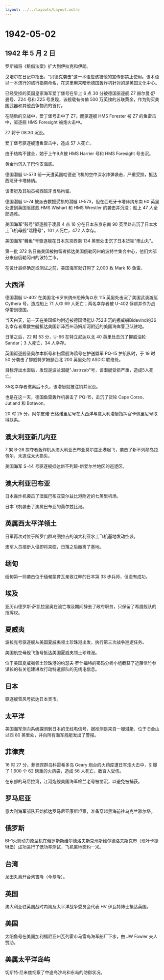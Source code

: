 ```yaml
---
layout: ../../layouts/Layout.astro
---
```


# 1942-05-02

## 1942 年 5 月 2 日

罗斯福将《租借法案》扩大到伊拉克和伊朗。

戈培尔在日记中指出，"贝德克袭击"这一术语应该被他的宣传部禁止使用。该术语以一本流行的旅行指南命名，在这里用来暗示德国轰炸机针对的是英国文化中心。

已经受损的英国皇家海军爱丁堡号在早上 6 点 30 分被德国驱逐舰 Z7
赫尔曼·舒曼号、Z24 号和 Z25 号发现，该舰载有价值 500
万英镑的苏联黄金，作为购买美国武器和其他战争物资的首付。

在随后的交战中，爱丁堡号击中了 Z7，而驱逐舰 HMS Forester 被 Z7
的鱼雷击中，驱逐舰 HMS Foresight 被炮火击中。

Z7 将于 08:30 沉没。

爱丁堡号驱逐舰遭鱼雷击中，造成 57 人死亡。

由于结构不健全，她于上午9点被 HMS Harrier 号和 HMS Foresight 号击沉。

黄金也沉入了巴伦支海底。

德国潜艇 U-573
前一天遭英国哈德逊飞机的空中深水炸弹袭击，严重受损，抵达西班牙卡塔赫纳。

该潜艇及其船员被西班牙当局拘留。

德国潜艇 U-74 被派去救援受损的潜艇 U-573，但在西班牙卡塔赫纳东南 60
英里处遭到英国驱逐舰 HMS Wishart 和 HMS Wrestler 的袭击并沉没；船上 47
人全部遇难。

美国海军"鼓号"驱逐舰于凌晨 4 点 16 分在日本东京东南 90
英里处击沉了日本水上飞机母舰"瑞穗号"，101 人死亡，472 人幸存。

美国海军"鳟鱼"号驱逐舰在日本东京西南 134 英里处击沉了日本货轮"雨山丸"。

第一批 372
名日裔美国被拘留者抵达美国俄勒冈州的波特兰集合中心，他们大部分来自俄勒冈州的波特兰市。

在设计最终确定或测试之前，美国海军就订购了 2,000 枚 Mark 18 鱼雷。

## 大西洋

德国潜艇 U-402 在美国北卡罗来纳州恐怖角以东 115 英里处击沉了美国武装游艇
Cythera 号，造成船上 71 人中 69 人死亡；两名幸存者被 U-402
俘虏并作为战俘带到德国。

当天白天，前一天在美国纽约附近被德国潜艇U-752击沉的挪威船Bidevind的36名幸存者乘救生艇抵达美国新泽西州汤姆斯河附近的美国海岸警卫队驻地。

日落之后，22 时 53 分，U-66 在特立尼达以北 40 英里处击沉了挪威油轮
Sandar；3 人死亡，34 人幸存。

英国驱逐舰圣奥尔本斯号和扫雷舰海鸥号在护送盟军 PQ-15 护航队时，于 19 时
50 分袭击了挪威特罗姆瑟西北 200 英里处的 ASDIC 联络处。

目标浮出水面后，发现是波兰潜艇"Jastrzab"号，该潜艇受损严重，造成5人死亡。

35名幸存者撤离后不久，该潜艇就被注销并沉没。

也是在这一天，德国鱼雷轰炸机袭击了 PQ-15，击沉了货轮 Cape Corso、Jutland
和 Botavon。

20 时 25
分，阿尔皮诺·巴格诺里尼号在大西洋与意大利潜艇指挥官卡佩里尼号取得联系。

## 澳大利亚新几内亚

7 架 B-26
掠夺者轰炸机从澳大利亚巴布亚莫尔兹比港起飞，袭击了新不列颠岛拉包尔，未造成太大损失。

美国海军 S-44 号驱逐舰抵达新不列颠-新爱尔兰地区的巡逻区。

## 澳大利亚巴布亚

日本轰炸机袭击了澳属巴布亚莫尔兹比港附近的七英里机场。

日本飞机袭击了澳属巴布亚的莫尔兹比港。

## 英属西太平洋领土

日军再次对位于所罗门群岛图拉吉的澳大利亚水上飞机基地发动空袭。

澳军人员推断入侵即将来临，日落之后撤离了基地。

## 缅甸

缅甸第一师袭击位于缅甸蒙育瓦亲敦江畔的日本第 33 步兵师，但没有成功。

## 埃及

亚历山德罗斯·萨凯拉里奥在流亡埃及期间辞去了政府职务，只保留了希腊舰队的指挥权。

## 夏威夷

波拉克号驱逐舰从美国夏威夷领土珍珠港出发，执行第三次战争巡逻任务。

美国航空母舰飞鱼号抵达美国夏威夷领土珍珠港。

位于美国夏威夷领土珍珠港的约瑟夫·罗什福特的密码分析小组截获了近藤信竹参谋长的有关组建进攻行动特遣部队的无线电信息。

## 日本

驱逐舰雪风号抵达日本吴市。

## 太平洋

美国海军测向系统探测到日本的无线电信号，据推测是来自一艘潜艇，位于旧金山以西
80 英里处，并向所有海军舰艇发出了警报。

## 菲律宾

16 时 27 分，菲律宾群岛科雷希多岛 Geary
炮台的火药库遭日军炮火击中，引爆了 1,600 个 62 磅重的火药袋，造成 56
人死亡，数百人受伤。

在东部的马尼拉湾，江河炮舰美国海军棉兰老号被凿沉，以避免被捕获。

## 罗马尼亚

意大利海军部队开始抵达罗马尼亚康斯坦察，准备穿越黑海前往乌克兰雅尔塔。

## 俄罗斯

BI-1火箭动力原型机在俄罗斯斯维尔德洛夫斯克州斯维尔德洛夫斯克市（现叶卡捷琳堡）成功进行了低功率测试，飞机离地面约一米。

## 台湾

龙田丸离开台湾吉隆（今基隆）。

## 英国

澳大利亚驻英国战时内阁及太平洋战争委员会代表 HV 伊瓦特博士抵达英国。

## 美国

太阳鱼号在美国加利福尼亚州瓦列霍市马雷岛海军船厂下水，由 JW Fowler
夫人赞助。

## 美属太平洋岛屿

切斯特·尼米兹视察了中途岛沙岛和东岛的防御状况。